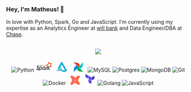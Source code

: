 ### Hey, I'm Matheus! 👋

In love with Python, Spark, Go and JavaScript. I'm currently using my expertise as an Analytics Engineer at [will bank](https://github.com/will-bank?view_as=public) and Data Engineer/DBA at [Chase](https://github.com/chase-team).

<br>

<div align="center">
  <a href="https://github.com/matbragan">
    <img height="160em" src="https://github-readme-stats.vercel.app/api/top-langs/?username=matbragan&layout=compact&theme=dark&count_private=true">
  </a>
</div>

<br>

<div align="center">
  <img alt="Python" height="30" width="40" src="https://cdn.jsdelivr.net/gh/devicons/devicon/icons/python/python-original.svg">
  <img alt="Spark" height="28" width="45" src="static/spark.png">&nbsp;&nbsp;
  <img alt="Delta" height="28" width="28" src="static/delta.png">&nbsp;&nbsp;&nbsp;&nbsp;
  <img alt="Airflow" height="26" width="26" src="static/airflow.png">&nbsp;&nbsp;
  <img alt="MySQL" height="30" width="40" src="https://cdn.jsdelivr.net/gh/devicons/devicon/icons/mysql/mysql-original.svg">
  <img alt="Postgres" height="30" width="40" src="https://cdn.jsdelivr.net/gh/devicons/devicon/icons/postgresql/postgresql-original.svg">
  <img alt="MongoDB" height="30" width="40" src="https://cdn.jsdelivr.net/gh/devicons/devicon/icons/mongodb/mongodb-original.svg">
  <img alt="Git" height="30" width="40" src="https://cdn.jsdelivr.net/gh/devicons/devicon/icons/git/git-original.svg">
  <img alt="Docker" height="30" width="40" src="https://cdn.jsdelivr.net/gh/devicons/devicon/icons/docker/docker-plain-wordmark.svg">&nbsp;&nbsp;
  <img alt="dbt" height="26" width="26" src="static/dbt.png">&nbsp;&nbsp;
  <img alt="Terraform" height="33" width="33" src="static/terraform.png">
  <img alt="Golang" height="30" width="40" src="https://cdn.jsdelivr.net/gh/devicons/devicon/icons/go/go-original.svg">
  <img alt="JavaScript" height="30" width="40" src="https://cdn.jsdelivr.net/gh/devicons/devicon/icons/javascript/javascript-plain.svg">
</div>
